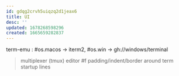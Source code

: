 ```yaml
---
id: gdqg2crvh5uiqzq2d1jeax6
title: UI
desc: ''
updated: 1678268598296
created: 1665659282837
---
```

term-emu : #os.macos -> iterm2, #os.win -> gh://windows/terminal
  > multiplexer (tmux)
    editor
#f padding/indent/border around term startup lines